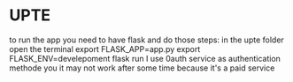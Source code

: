 # UPTE
to   run the app you need to have flask and do those steps:
in the upte folder
open the terminal 
export FLASK_APP=app.py
export FLASK_ENV=develepoment
flask run
I use 0auth service as authentication methode you it may not work after some time because it's a paid service


